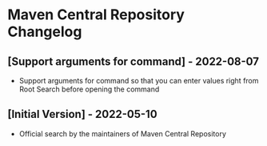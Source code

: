# Maven Central Repository Changelog

## [Support arguments for command] - 2022-08-07

- Support arguments for command so that you can enter values right from Root Search before opening the command

## [Initial Version] - 2022-05-10

- Official search by the maintainers of Maven Central Repository
